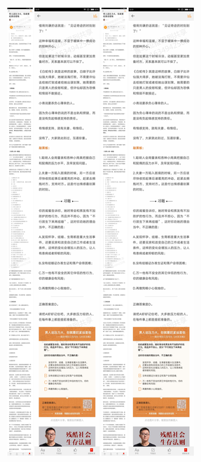 ![](../../images/2017年03月/GX0316-男人说压力大，你就要赶紧说爱他.jpg)
![](../../images/2017年03月/GX0316-男人说压力大，你就要赶紧说爱他2.jpg)
![](../../images/2017年03月/GX0316-男人说压力大，你就要赶紧说爱他.jpg)
![](../../images/2017年03月/GX0316-男人说压力大，你就要赶紧说爱他2.jpg)
